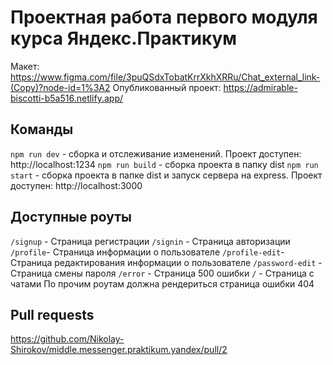 
# Проектная работа первого модуля курса Яндекс.Практикум
Макет: https://www.figma.com/file/3puQSdxTobatKrrXkhXRRu/Chat_external_link-(Copy)?node-id=1%3A2
Опубликованный проект: https://admirable-biscotti-b5a516.netlify.app/

## Команды
`npm run dev` - сборка и отслеживание изменений. Проект доступен: http://localhost:1234
`npm run build` - сборка проекта в папку dist
`npm run start` - сборка проекта в папке dist и запуск сервера на express. Проект доступен: http://localhost:3000

## Доступные роуты
`/signup` - Страница регистрации
`/signin` - Страница авторизации
`/profile`- Страница информации о пользователе
`/profile-edit`- Страница редактирования информации о пользователе
`/password-edit` - Страница смены пароля
`/error` - Страница 500 ошибки
`/` - Страница с чатами
По прочим роутам должна рендериться страница ошибки 404

## Pull requests
https://github.com/Nikolay-Shirokov/middle.messenger.praktikum.yandex/pull/2

